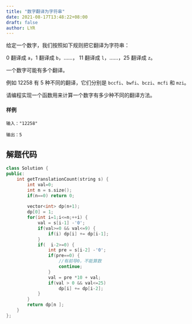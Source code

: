 ```yaml
---
title: "数字翻译为字符串"
date: 2021-08-17T13:48:22+08:00
draft: false
author: LYR
---
```


给定一个数字，我们按照如下规则把它翻译为字符串：

0  翻译成 `a`，1 翻译成 `b`，……， 11 翻译成 `l`，……，25 翻译成 `z`。

一个数字可能有多个翻译。

例如 12258 有  5 种不同的翻译，它们分别是 `bccfi`、`bwfi`、`bczi`、`mcfi` 和 `mzi`。

请编程实现一个函数用来计算一个数字有多少种不同的翻译方法。

#### 样例

```
输入："12258"

输出：5
```



## 解题代码



```cpp
class Solution {
public:
    int getTranslationCount(string s) {
        int val=0;
        int n = s.size();
        if(n==0) return 0;
        
        vector<int> dp(n+1);
        dp[0] = 1;
        for(int i=1;i<=n;++i) {
            val = s[i-1] -'0';
            if(val>=0 && val<=9) {
                if(i) dp[i] += dp[i-1];
            }
            if(  i-2>=0) {
                int pre = s[i-2] -'0';
                if(pre==0) {
                    //有前导0，不能算数
                    continue;
                }
                val = pre *10 + val;
                if(val > 0 && val<=25)
                    dp[i] += dp[i-2];
            }
        }
        return dp[n ];
    }
};
```







